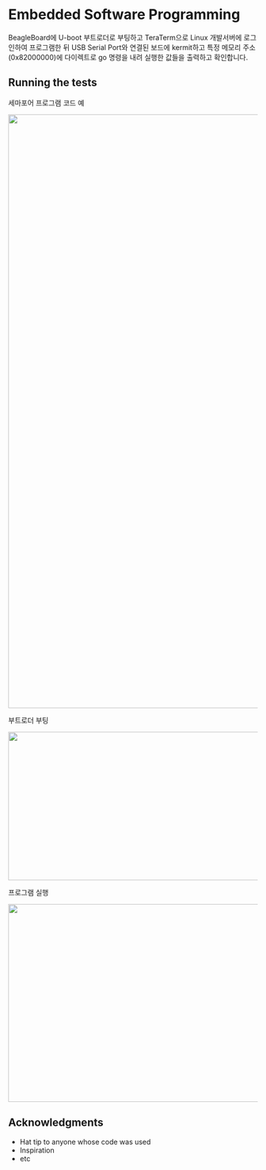 # Embedded Software Programming

BeagleBoard에 U-boot 부트로더로 부팅하고 TeraTerm으로 Linux 개발서버에 로그인하여 프로그램한 뒤 USB Serial Port와 연결된 보드에 kermit하고 특정 메모리 주소(0x82000000)에 다이렉트로 go 명령을 내려 실행한 값들을 출력하고 확인합니다.


## Running the tests
세마포어 프로그램 코드 예

<img src="https://github.com/user-attachments/assets/a9aff409-10e9-4af0-ae7f-f238f19d5bd0"  width="600" height="1200"/>


부트로더 부팅

<img src="https://github.com/user-attachments/assets/d180eea9-ed9b-4788-aa55-015b1165d384"  width="600" height="300"/>

프로그램 실행

<img src="https://github.com/user-attachments/assets/e961752c-5d83-4c01-b3d4-1484489fe8ac"  width="600" height="400"/>


## Acknowledgments

* Hat tip to anyone whose code was used
* Inspiration
* etc


